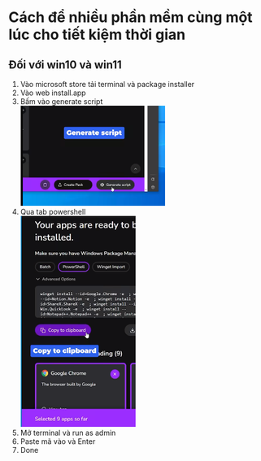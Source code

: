 # Cách để nhiều phần mềm cùng một lúc cho tiết kiệm thời gian



## Đối với win10 và win11

1. Vào microsoft store tải terminal và package installer
2. Vào web install.app
3. Bấm vào generate script\
   ![](<../.gitbook/assets/image (7).png>)
4. Qua tab powershell\
   ![](<../.gitbook/assets/image (3).png>)
5. Mở terminal và run as admin
6. Paste mã vào và Enter
7. Done
